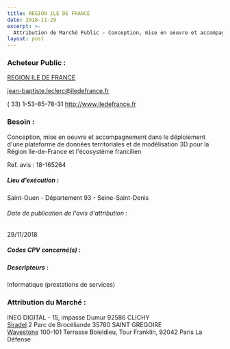 ```yaml
---
title: REGION ILE DE FRANCE
date: 2018-11-29
excerpt: >-
  Attribution de Marché Public - Conception, mise en oeuvre et accompagnement dans le déploiement d'une plateforme de données territoriales et de modélisation 3D pour la Région Ile-de-France et l'écosystème francilien
layout: post
---
```


### Acheteur Public : 
<a href="/acheteur-137/siren-237500079"> REGION ILE DE FRANCE</a><br/>



jean-baptiste.leclerc@iledefrance.fr

( 33) 1-53-85-78-31
http://www.iledefrance.fr
### Besoin :

Conception, mise en oeuvre et accompagnement dans le déploiement d'une plateforme de données territoriales et de modélisation 3D pour la Région Ile-de-France et l'écosystème francilien

Ref. avis : 18-165264


##### Lieu d'exécution :

Saint-Ouen - Département 93 - Seine-Saint-Denis

###### Date de publication de l'avis d'attribution : 
29/11/2018

##### Codes CPV concerné(s) :

##### Descripteurs :
Informatique (prestations de services) <br/>

### Attribution du Marché :
INEO DIGITAL - 15, impasse Dumur 92586 CLICHY <br/>
<a href="/entreprise-562/siren-444062624"> Siradel</a>    2 Parc de Brocéliande 35760 SAINT GREGOIRE <br/>
<a href="/entreprise-551/siren-377550249"> Wavestone</a>    100-101 Terrasse Boieldieu, Tour Franklin, 92042 Paris La Défense <br/>
